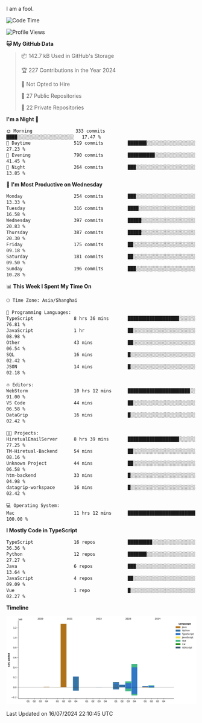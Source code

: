 I am a fool.

<!--START_SECTION:waka-->
![Code Time](http://img.shields.io/badge/Code%20Time-1%2C552%20hrs%2029%20mins-blue)

![Profile Views](http://img.shields.io/badge/Profile%20Views-0-blue)

**🐱 My GitHub Data** 

> 📦 142.7 kB Used in GitHub's Storage 
 > 
> 🏆 227 Contributions in the Year 2024
 > 
> 🚫 Not Opted to Hire
 > 
> 📜 27 Public Repositories 
 > 
> 🔑 22 Private Repositories 
 > 
**I'm a Night 🦉** 

```text
🌞 Morning                333 commits         ████░░░░░░░░░░░░░░░░░░░░░   17.47 % 
🌆 Daytime                519 commits         ███████░░░░░░░░░░░░░░░░░░   27.23 % 
🌃 Evening                790 commits         ██████████░░░░░░░░░░░░░░░   41.45 % 
🌙 Night                  264 commits         ███░░░░░░░░░░░░░░░░░░░░░░   13.85 % 
```
📅 **I'm Most Productive on Wednesday** 

```text
Monday                   254 commits         ███░░░░░░░░░░░░░░░░░░░░░░   13.33 % 
Tuesday                  316 commits         ████░░░░░░░░░░░░░░░░░░░░░   16.58 % 
Wednesday                397 commits         █████░░░░░░░░░░░░░░░░░░░░   20.83 % 
Thursday                 387 commits         █████░░░░░░░░░░░░░░░░░░░░   20.30 % 
Friday                   175 commits         ██░░░░░░░░░░░░░░░░░░░░░░░   09.18 % 
Saturday                 181 commits         ██░░░░░░░░░░░░░░░░░░░░░░░   09.50 % 
Sunday                   196 commits         ███░░░░░░░░░░░░░░░░░░░░░░   10.28 % 
```


📊 **This Week I Spent My Time On** 

```text
🕑︎ Time Zone: Asia/Shanghai

💬 Programming Languages: 
TypeScript               8 hrs 36 mins       ███████████████████░░░░░░   76.81 % 
JavaScript               1 hr                ██░░░░░░░░░░░░░░░░░░░░░░░   08.98 % 
Other                    43 mins             ██░░░░░░░░░░░░░░░░░░░░░░░   06.54 % 
SQL                      16 mins             █░░░░░░░░░░░░░░░░░░░░░░░░   02.42 % 
JSON                     14 mins             █░░░░░░░░░░░░░░░░░░░░░░░░   02.18 % 

🔥 Editors: 
WebStorm                 10 hrs 12 mins      ███████████████████████░░   91.00 % 
VS Code                  44 mins             ██░░░░░░░░░░░░░░░░░░░░░░░   06.58 % 
DataGrip                 16 mins             █░░░░░░░░░░░░░░░░░░░░░░░░   02.42 % 

🐱‍💻 Projects: 
HiretualEmailServer      8 hrs 39 mins       ███████████████████░░░░░░   77.25 % 
TM-Hiretual-Backend      54 mins             ██░░░░░░░░░░░░░░░░░░░░░░░   08.16 % 
Unknown Project          44 mins             ██░░░░░░░░░░░░░░░░░░░░░░░   06.58 % 
htm-backend              33 mins             █░░░░░░░░░░░░░░░░░░░░░░░░   04.98 % 
datagrip-workspace       16 mins             █░░░░░░░░░░░░░░░░░░░░░░░░   02.42 % 

💻 Operating System: 
Mac                      11 hrs 12 mins      █████████████████████████   100.00 % 
```

**I Mostly Code in TypeScript** 

```text
TypeScript               16 repos            █████████░░░░░░░░░░░░░░░░   36.36 % 
Python                   12 repos            ███████░░░░░░░░░░░░░░░░░░   27.27 % 
Java                     6 repos             ███░░░░░░░░░░░░░░░░░░░░░░   13.64 % 
JavaScript               4 repos             ██░░░░░░░░░░░░░░░░░░░░░░░   09.09 % 
Vue                      1 repo              █░░░░░░░░░░░░░░░░░░░░░░░░   02.27 % 
```



**Timeline**

![Lines of Code chart](https://raw.githubusercontent.com/VeejaLiu/VeejaLiu/master/assets/bar_graph.png)


 Last Updated on 16/07/2024 22:10:45 UTC
<!--END_SECTION:waka-->
